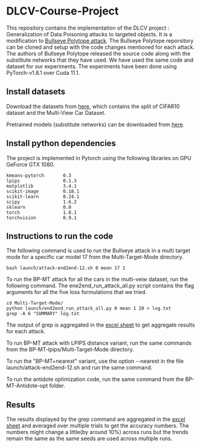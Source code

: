 # DLCV-Course-Project
This repository contains the implementation of the DLCV project : Generalization of Data Poisoning attacks to targeted objects. 
It is a modification to [Bullseye Polytope attack](https://github.com/ucsb-seclab/BullseyePoison). The Bullseye Polytope reporsitory can be cloned and setup with the code changes mentioned for each attack. The authors of Bullseye Polytope released the source code along with the substitute networks that they have used. We have used the same code and dataset for our experiments. The experiments have been done using PyTorch-v1.8.1 over Cuda 11.1. 

## Install datasets
Download the datasets from [here](https://drive.google.com/file/d/1wVRobdlwvD9-VL9mYKCu_onq8PbbyP0V/view), which contains the split of CIFAR10 dataset and the Multi-View Car Dataset.

Pretrained models (substitute networks) can be downloaded from [here](https://drive.google.com/file/d/1TwxNbJ1arDNQrBJdt5AFeaAbKC65HOko/view).


## Install python dependencies
The project is implemented in Pytorch using the following libraries on GPU GeForce GTX 1080.
```
kmeans-pytorch       0.3
lpips                0.1.3
matplotlib           3.4.1
scikit-image         0.18.1
scikit-learn         0.24.1
scipy                1.6.2
sklearn              0.0
torch                1.8.1
torchvision          0.9.1
```

## Instructions to run the code
The following command is used to run the Bullseye attack in a multi target mode for a specific car model 17 from the Multi-Target-Mode directory.
```
bash launch/attack-end2end-12.sh 0 mean 17 1
```
To run the BP-MT attack for all the cars in the multi-veiw dataset, run the following command. The ene2end_run_attack_all.py script contains the flag arguments for all the five loss formulations that we tried.
```
cd Multi-Target-Mode/
python launch/end2end_run_attack_all.py 0 mean 1 20 > log.txt
grep -A 6 "SUMMARY" log.txt
```
The output of grep is aggregated in the [excel sheet](https://github.com/sunan93/DLCV-Course-Project/tree/master/Results) to get aggregate results for each attack.

To run BP-MT attack with LPIPS distance variant, run the same commands from the BP-MT-lpips/Multi-Target-Mode directory. 

To run the "BP-MT+nearest" variant, use the option --nearest in the file launch/attack-end2end-12.sh and run the same command.

To run the antidote optimization code, run the same command from the BP-MT-Antidote-opt folder.

## Results
The results displayed by the grep command are aggregated in the [excel sheet](https://github.com/sunan93/DLCV-Course-Project/tree/master/Results) and averaged over multiple trials to get the accuracy numbers. The numbers might change a little(by around 10%) across runs but the trends remain the same as the same seeds are used across multiple runs.